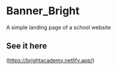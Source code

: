 # Banner_Bright
A simple landing page of a school website
## See it here
(https://brightacademy.netlify.app/)

